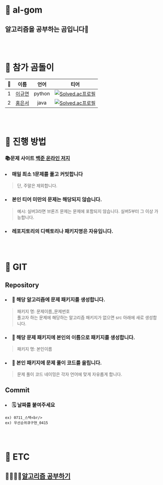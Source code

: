 # 📌 al-gom
## 알고리즘을 공부하는 곰입니다🐾
<br/><br/> 
# 📌 참가 곰돌이
|🐻|이름|언어|티어|
|:------:|:---:|:---:|:---:|
|1|[이규연](https://github.com/Leeky0615)|python|[![Solved.ac프로필](http://mazassumnida.wtf/api/mini/generate_badge?boj=rbdus7174)](https://github.com/mazassumnida/mazassumnida)|
|2|[홍은서](https://github.com/jelly-boop)|java|[![Solved.ac프로필](http://mazassumnida.wtf/api/mini/generate_badge?boj=jelly_boop)](https://github.com/mazassumnida/mazassumnida)|

<br/><br/>

# 📌 진행 방법
### 📚문제 사이트 [백준 온라인 저지](https://www.acmicpc.net/)
###  <li>매일 최소 1문제를 풀고 커밋합니다</li>
   > 단, 주말은 제외합니다.
### <li>본인 티어 미만의 문제는 해당되지 않습니다.</li>
   > 예시: 실버3라면 브론즈 문제는 문제에 포함되지 않습니다. 실버5부터 그 이상 가능합니다.
### <li>레포지토리의 디렉토리나 패키지명은 자유입니다. </li>
<br/><br/>

# 📌 GIT
## Repository
### <li>📁 해당 알고리즘에 문제 패키지를 생성합니다.</li>
  > 패키지 명: 문제이름_문제번호</br>
  > 풀고자 하는 문제에 해당하는 알고리즘 패키지가 없으면 src 아래에 새로 생성합니다.
### <li>📁 해당 문제 패키지에 본인의 이름으로 패키지를 생성합니다.</li>
  > 패키지 명: 본인이름
### <li>📁 본인 패키지에 문제 풀이 코드를 올립니다. </li>
  > 문제 풀이 코드 네이밍은 각자 언어에 맞게 자유롭게 합니다.

## Commit 
###  <li> 🗓 날짜를 붙여주세요 </li>
    ex) 0711_스택<br/>
    ex) 우선순위큐구현_0415
<br/><br/>
# 📌 ETC
## 🙋‍♂️🙋‍♀️[알고리즘 공부하기](https://github.com/al-gom/Algorithm)
